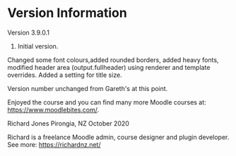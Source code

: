 Version Information
===================
Version 3.9.0.1
  1. Initial version.

Changed some font colours,added rounded borders, added heavy fonts, modified header area (output.fullheader) using renderer and template overrides.  Added a setting for title size.  

Version number unchanged from Gareth's  at this point.

Enjoyed the course and you can find many more Moodle courses at: https://www.moodlebites.com/.

Richard Jones
Pirongia, NZ
October 2020

Richard is a freelance Moodle admin, course designer and plugin developer.
See more: https://richardnz.net/
